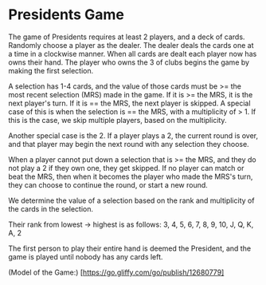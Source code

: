 # Presidents Game

The game of Presidents requires at least 2 players, and a deck of cards.
Randomly choose a player as the dealer. The dealer deals the cards one at
a time in a clockwise manner. When all cards are dealt each player now has 
owns their hand. The player who owns the 3 of clubs begins the game by 
making the first selection.

A selection has 1-4 cards, and the value of those cards must be >= the most 
recent selection (MRS) made in the game. If it is >= the MRS, it is the next 
player's turn. If it is == the MRS, the next player is skipped. A special 
case of this is when the selection is == the MRS, with a multiplicity of > 1. 
If this is the case, we skip multiple players, based on the multiplicity.

Another special case is the 2. If a player plays a 2, the current round is over,
and that player may begin the next round with any selection they choose.

When a player cannot put down a selection that is >= the MRS, and they do not play 
a 2 if they own one, they get skipped. If no player can match or beat the MRS, then
when it becomes the player who made the MRS's turn, they can choose to continue the
round, or start a new round.

We determine the value of a selection based on the rank and multiplicity of the
cards in the selection.

Their rank from lowest -> highest is as follows:
3, 4, 5, 6, 7, 8, 9, 10, J, Q, K, A, 2

The first person to play their entire hand is deemed the President, and the game is 
played until nobody has any cards left.

(Model of the Game:)
[https://go.gliffy.com/go/publish/12680779]
